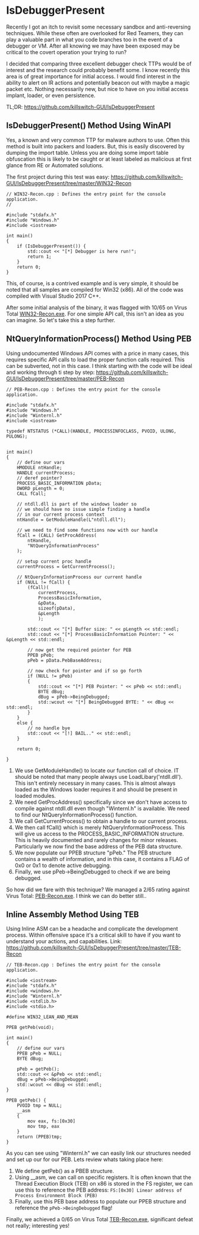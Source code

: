 # IsDebuggerPresent

Recently I got an itch to revisit some necessary sandbox and anti-reversing techniques. While these often are overlooked for Red Teamers, they can play a valuable part in what you code branches too in the event of a debugger or VM. After all knowing we may have been exposed may be critical to the covert operation your trying to run?

I decided that comparing three excellent debugger check TTPs would be of interest and the research could probably benefit some. I know recently this area is of great importance for initial access. I would find interest in the ability to alert on IR actions and potentially beacon out with maybe a magic packet etc. Nothing necessarily new, but nice to have on you initial access implant, loader, or even persistence.

TL;DR: https://github.com/killswitch-GUI/IsDebuggerPresent

## IsDebuggerPresent() Method Using WinAPI
Yes, a known and very common TTP for malware authors to use. Often this method is built into packers and loaders. But, this is easily discovered by dumping the import table. Unless you are doing some import table obfuscation this is likely to be caught or at least labeled as malicious at first glance from RE or Automated solutions.

The first project during this test was easy: https://github.com/killswitch-GUI/IsDebuggerPresent/tree/master/WIN32-Recon 

```
// WIN32-Recon.cpp : Defines the entry point for the console application.
//

#include "stdafx.h"
#include "Windows.h"
#include <iostream>

int main()
{
    if (IsDebuggerPresent()) {
        std::cout << "[*] Debugger is here run!";
        return 1;
    }
    return 0;
}
```

This, of course, is a contrived example and is very simple, it should be noted that all samples are compiled for Win32 (x86). All of the code was compiled with Visual Studio 2017 C++.

After some initial analysis of the binary, it was flagged with 10/65 on Virus Total [WIN32-Recon.exe](https://www.virustotal.com/#/file/9284a09d7019210b6ba56715061578f816e7cef9e3a58cbe67b638277b2f5491/detection). For one simple API call, this isn't an idea as you can imagine. So let's take this a step further.

## NtQueryInformationProcess() Method Using PEB
Using undocumented Windows API comes with a price in many cases, this requires specific API calls to load the proper function calls required. This can be subverted, not in this case. I think starting with the code will be ideal and working through ti step by step: https://github.com/killswitch-GUI/IsDebuggerPresent/tree/master/PEB-Recon

```
// PEB-Recon.cpp : Defines the entry point for the console application.

#include "stdafx.h"
#include "Windows.h"
#include "Winternl.h"
#include <iostream>

typedef NTSTATUS (*CALL)(HANDLE, PROCESSINFOCLASS, PVOID, ULONG, PULONG);


int main()
{
    // define our vars
    HMODULE ntHandle;
    HANDLE currentProcess;
    // deref pointer?
    PROCESS_BASIC_INFORMATION pData;
    DWORD pLength = 0;
    CALL fCall;

    // ntdll.dll is part of the windows loader so 
    // we should have no issue simple finding a handle
    // in our current process context
    ntHandle = GetModuleHandle(L"ntdll.dll");

    // we need to find some functions now with our handle
    fCall = (CALL) GetProcAddress(
        ntHandle,
        "NtQueryInformationProcess"
    );

    // setup current proc handle
    currentProcess = GetCurrentProcess();

    // NtQueryInformationProcess our current handle
    if (NULL != fCall) {
        (fCall)(
            currentProcess,
            ProcessBasicInformation,
            &pData,
            sizeof(pData),
            &pLength
            );

        std::cout << "[*] Buffer size: " << pLength << std::endl;
        std::cout << "[*] ProcessBasicInformation Pointer: " << &pLength << std::endl;
        
        // now get the required pointer for PEB
        PPEB pPeb;
        pPeb = pData.PebBaseAddress;
        
        // now check for pointer and if so go forth
        if (NULL != pPeb)
        {    
            std::cout << "[*] PEB Pointer: " << pPeb << std::endl;
            BYTE dBug;
            dBug = pPeb->BeingDebugged;
            std::wcout << "[*] BeingDebugged BYTE: " << dBug << std::endl;
        }
    }
    else {
        // no handle bye
        std::cout << "[!] BAIL.." << std::endl;
    }

    return 0;

}
```

1. We use GetModuleHandle() to locate our function call of choice. IT should be noted that many people always use LoadLibary('ntdll.dll'). This isn't entirely necessary in many cases. This is almost always loaded as the Windows loader requires it and should be present in loaded modules. 
2. We need GetProcAddress() specifically since we don't have access to compile against ntdll.dll even though "Winternl.h" is available. We need to find our NtQueryInformationProcess() function.
3. We call GetCurrentProcess() to obtain a handle to our current process.
4. We then call fCall() which is merely NtQueryInformationProcess. This will give us access to the PROCESS_BASIC_INFORMATION structure. This is heavily documented and rarely changes for minor releases. Particularly we now find the base address of the PEB data structure. 
5. We now populate our PPEB structure "pPeb." The PEB structure contains a wealth of information, and in this case, it contains a FLAG of 0x0 or 0x1 to denote active debugging.
6. Finally, we use pPeb->BeingDebugged to check if we are being debugged.

So how did we fare with this technique? We managed a 2/65 rating against Virus Total: [PEB-Recon.exe](https://www.virustotal.com/#/file/4d33feec67851004aca39f6d4b4ff183adbd640e80c4efac4fdc0dea728fe452/detection). I think we can do better still..

## Inline Assembly Method Using TEB
Using Inline ASM can be a headache and complicate the development process. Within offensive space it's a critical skill to have if you want to understand your actions, and capabilities. Link: https://github.com/killswitch-GUI/IsDebuggerPresent/tree/master/TEB-Recon

```
// TEB-Recon.cpp : Defines the entry point for the console application.

#include <iostream>
#include "stdafx.h"
#include <windows.h>
#include "Winternl.h"
#include <stdlib.h>
#include <stdio.h>

#define WIN32_LEAN_AND_MEAN

PPEB getPeb(void);

int main()
{
    // define our vars
    PPEB pPeb = NULL;
    BYTE dBug;

    pPeb = getPeb();
    std::cout << &pPeb << std::endl;
    dBug = pPeb->BeingDebugged;
    std::wcout << dBug << std::endl;
}

PPEB getPeb() {
    PVOID tmp = NULL;
    __asm
    {
        mov eax, fs:[0x30]
        mov tmp, eax
    }
    return (PPEB)tmp;
}
```
As you can see using "Winternl.h" we can easily link our structures needed and set up our for our PEB. Lets review whats taking place here:
 
1.  We define getPeb() as a PBEB structure.
2.  Using __asm, we can call on specific registers. It is often known that the Thread Execution Block (TEB) on x86 is stored in the FS register, we can use this to reference the PEB address: `FS:[0x30] Linear address of Process Environment Block (PEB)`
3.  Finally, use this PEB base address to populate our PPEB structure and reference the `pPeb->BeingDebugged` flag!

Finally, we achieved a 0/65 on Virus Total [TEB-Recon.exe](https://www.virustotal.com/#/file/5eeb534a6c1b78ebadba17dd84c792d3903fd3b3aab9d71fa608dab4dc0e4714/detection), significant defeat not really; interesting yes! 

 
